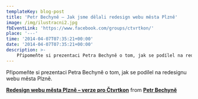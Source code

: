 ```yaml
---
templateKey: blog-post
title: 'Petr Bechyně – Jak jsme dělali redesign webu města Plzně'
image: /img/ilustracni2.jpg
fbEventLink: 'https://www.facebook.com/groups/ctvrtkon/'
place: '---'
time: '2014-04-07T07:35:21+00:00'
date: '2014-04-07T07:35:21+00:00'
description: >-
    Připomeňte si prezentaci Petra Bechyně o tom, jak se podílel na redesignu webu města Plzně.    Redesign webu města Plzně &#8211; verze pro Čtvrtkon  from Petr Bechyně...
---
```

Připomeňte si prezentaci Petra Bechyně o tom, jak se podílel na redesignu webu města Plzně.

  **[Redesign webu města Plzně – verze pro Čtvrtkon](https://www.slideshare.net/bechyne/redesign-33192415 "Redesign webu města Plzně - verze pro Čtvrtkon")**  from **[Petr Bechyně](http://www.slideshare.net/bechyne)**